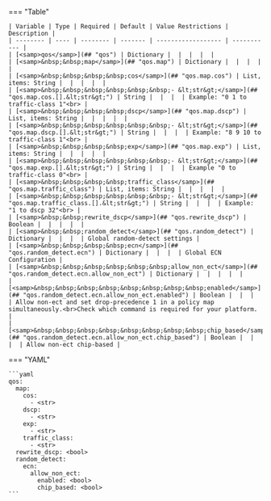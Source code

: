 <!--
  ~ Copyright (c) 2023 Arista Networks, Inc.
  ~ Use of this source code is governed by the Apache License 2.0
  ~ that can be found in the LICENSE file.
  -->
=== "Table"

    | Variable | Type | Required | Default | Value Restrictions | Description |
    | -------- | ---- | -------- | ------- | ------------------ | ----------- |
    | [<samp>qos</samp>](## "qos") | Dictionary |  |  |  |  |
    | [<samp>&nbsp;&nbsp;map</samp>](## "qos.map") | Dictionary |  |  |  |  |
    | [<samp>&nbsp;&nbsp;&nbsp;&nbsp;cos</samp>](## "qos.map.cos") | List, items: String |  |  |  |  |
    | [<samp>&nbsp;&nbsp;&nbsp;&nbsp;&nbsp;&nbsp;- &lt;str&gt;</samp>](## "qos.map.cos.[].&lt;str&gt;") | String |  |  |  | Example: "0 1 to traffic-class 1"<br> |
    | [<samp>&nbsp;&nbsp;&nbsp;&nbsp;dscp</samp>](## "qos.map.dscp") | List, items: String |  |  |  |  |
    | [<samp>&nbsp;&nbsp;&nbsp;&nbsp;&nbsp;&nbsp;- &lt;str&gt;</samp>](## "qos.map.dscp.[].&lt;str&gt;") | String |  |  |  | Example: "8 9 10 to traffic-class 1"<br> |
    | [<samp>&nbsp;&nbsp;&nbsp;&nbsp;exp</samp>](## "qos.map.exp") | List, items: String |  |  |  |  |
    | [<samp>&nbsp;&nbsp;&nbsp;&nbsp;&nbsp;&nbsp;- &lt;str&gt;</samp>](## "qos.map.exp.[].&lt;str&gt;") | String |  |  |  | Example "0 to traffic-class 0"<br> |
    | [<samp>&nbsp;&nbsp;&nbsp;&nbsp;traffic_class</samp>](## "qos.map.traffic_class") | List, items: String |  |  |  |  |
    | [<samp>&nbsp;&nbsp;&nbsp;&nbsp;&nbsp;&nbsp;- &lt;str&gt;</samp>](## "qos.map.traffic_class.[].&lt;str&gt;") | String |  |  |  | Example: "1 to dscp 32"<br> |
    | [<samp>&nbsp;&nbsp;rewrite_dscp</samp>](## "qos.rewrite_dscp") | Boolean |  |  |  |  |
    | [<samp>&nbsp;&nbsp;random_detect</samp>](## "qos.random_detect") | Dictionary |  |  |  | Global random-detect settings |
    | [<samp>&nbsp;&nbsp;&nbsp;&nbsp;ecn</samp>](## "qos.random_detect.ecn") | Dictionary |  |  |  | Global ECN Configuration |
    | [<samp>&nbsp;&nbsp;&nbsp;&nbsp;&nbsp;&nbsp;allow_non_ect</samp>](## "qos.random_detect.ecn.allow_non_ect") | Dictionary |  |  |  |  |
    | [<samp>&nbsp;&nbsp;&nbsp;&nbsp;&nbsp;&nbsp;&nbsp;&nbsp;enabled</samp>](## "qos.random_detect.ecn.allow_non_ect.enabled") | Boolean |  |  |  | Allow non-ect and set drop-precedence 1 in a policy map simultaneously.<br>Check which command is required for your platform. |
    | [<samp>&nbsp;&nbsp;&nbsp;&nbsp;&nbsp;&nbsp;&nbsp;&nbsp;chip_based</samp>](## "qos.random_detect.ecn.allow_non_ect.chip_based") | Boolean |  |  |  | Allow non-ect chip-based |

=== "YAML"

    ```yaml
    qos:
      map:
        cos:
          - <str>
        dscp:
          - <str>
        exp:
          - <str>
        traffic_class:
          - <str>
      rewrite_dscp: <bool>
      random_detect:
        ecn:
          allow_non_ect:
            enabled: <bool>
            chip_based: <bool>
    ```
